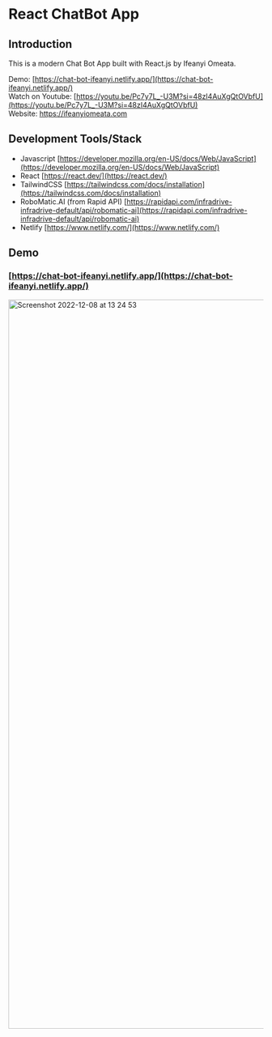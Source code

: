 # React ChatBot App

## Introduction

This is a modern Chat Bot App built with React.js by Ifeanyi Omeata.

Demo: [https://chat-bot-ifeanyi.netlify.app/](https://chat-bot-ifeanyi.netlify.app/) <br>
Watch on Youtube: [https://youtu.be/Pc7y7L_-U3M?si=48zI4AuXgQtOVbfU](https://youtu.be/Pc7y7L_-U3M?si=48zI4AuXgQtOVbfU) <br>
Website: https://ifeanyiomeata.com <br>

## Development Tools/Stack

- Javascript [https://developer.mozilla.org/en-US/docs/Web/JavaScript](https://developer.mozilla.org/en-US/docs/Web/JavaScript)
- React [https://react.dev/](https://react.dev/)
- TailwindCSS [https://tailwindcss.com/docs/installation](https://tailwindcss.com/docs/installation)
- RoboMatic.AI (from Rapid API) [https://rapidapi.com/infradrive-infradrive-default/api/robomatic-ai](https://rapidapi.com/infradrive-infradrive-default/api/robomatic-ai)
- Netlify [https://www.netlify.com/](https://www.netlify.com/)

## Demo

### [https://chat-bot-ifeanyi.netlify.app/](https://chat-bot-ifeanyi.netlify.app/)

<img width="1440" alt="Screenshot 2022-12-08 at 13 24 53" src="https://user-images.githubusercontent.com/32337103/206445894-1b2f8125-a449-4e51-930a-a4f7e08c6108.png">
